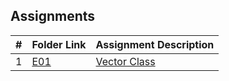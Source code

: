 ##  Assignments

|   #   | Folder Link | Assignment Description |
| :---: | ----------- | ---------------------- |
|   1   | [E01](https://github.com/Coop-Wolf/3013-Algorithms/blob/main/Assignments/Extra%20Credit/main.cpp)   | [Vector Class](https://github.com/Coop-Wolf/3013-Algorithms/blob/main/Assignments/Extra%20Credit/README.md) |
